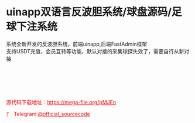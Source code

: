 # uinapp双语言反波胆系统/球盘源码/足球下注系统

系统全新开发的反波胆系统，前端uinapp,后端FastAdmin框架<br>支持USDT充值，会员互转等功能，默认对接的采集球探失效了，需要自行从新对接<br><br><br><br><br><br>


<p style="color: red;">源代码下载地址：<a href="https://mega-file.org/pMJEn" style="color: red;">https://mega-file.org/pMJEn</a></p><p style="color: red;"><img src="https://cdn-icons-png.flaticon.com/512/2111/2111646.png" alt="Telegram Icon" style="width: 16px; vertical-align: middle; margin-right: 5px;">Telegram:<a href="https://t.me/official_sourcecode" style="color: red;">@official_sourcecode</a></p>
